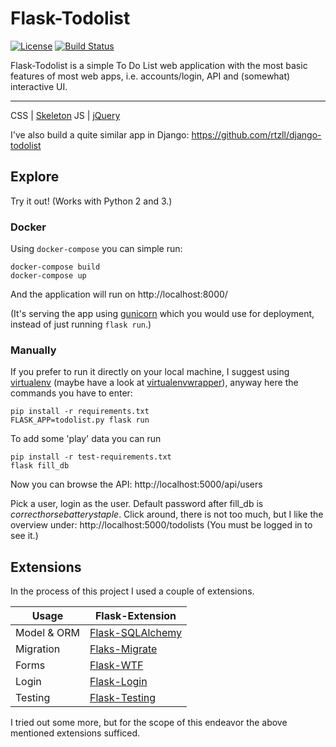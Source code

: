 # Flask-Todolist

[![License][license-image]][license-url]
[![Build Status][travis-image]][travis-url]

Flask-Todolist is a simple To Do List web application with the most basic
features of most web apps, i.e. accounts/login, API and (somewhat) interactive
UI.

---
CSS | [Skeleton](http://getskeleton.com/)
JS  | [jQuery](https://jquery.com/)

I've also build a quite similar app in Django:
https://github.com/rtzll/django-todolist


## Explore
Try it out! (Works with Python 2 and 3.)
### Docker
Using `docker-compose` you can simple run:

    docker-compose build
    docker-compose up

And the application will run on http://localhost:8000/

(It's serving the app using [gunicorn](http://gunicorn.org/) which you would
use for deployment, instead of just running `flask run`.)

### Manually
If you prefer to run it directly on your local machine, I suggest using
[virtualenv](https://virtualenv.pypa.io/en/stable/) (maybe have a look at
[virtualenvwrapper](https://virtualenvwrapper.readthedocs.io/en/stable/)),
anyway here the commands you have to enter:

    pip install -r requirements.txt
    FLASK_APP=todolist.py flask run

To add some 'play' data you can run

    pip install -r test-requirements.txt
    flask fill_db

Now you can browse the API:
http://localhost:5000/api/users

Pick a user, login as the user. Default password after fill_db is
*correcthorsebatterystaple*.
Click around, there is not too much, but I like the overview under:
http://localhost:5000/todolists
(You must be logged in to see it.)


## Extensions
In the process of this project I used a couple of extensions.

Usage               | Flask-Extension
------------------- | -----------------------
Model & ORM         | [Flask-SQLAlchemy](http://flask-sqlalchemy.pocoo.org/latest/)
Migration           | [Flaks-Migrate](http://flask-migrate.readthedocs.io/en/latest/)
Forms               | [Flask-WTF](https://flask-wtf.readthedocs.org/en/latest/)
Login               | [Flask-Login](https://flask-login.readthedocs.org/en/latest/)
Testing             | [Flask-Testing](https://pythonhosted.org/Flask-Testing/)

I tried out some more, but for the scope of this endeavor the above mentioned extensions sufficed.

[license-url]: https://github.com/rtzll/flask-todolist/blob/master/LICENSE
[license-image]: https://img.shields.io/badge/license-MIT-blue.svg?style=flat

[travis-url]: https://travis-ci.org/rtzll/flask-todolist
[travis-image]: https://travis-ci.org/rtzll/flask-todolist.svg?branch=master
